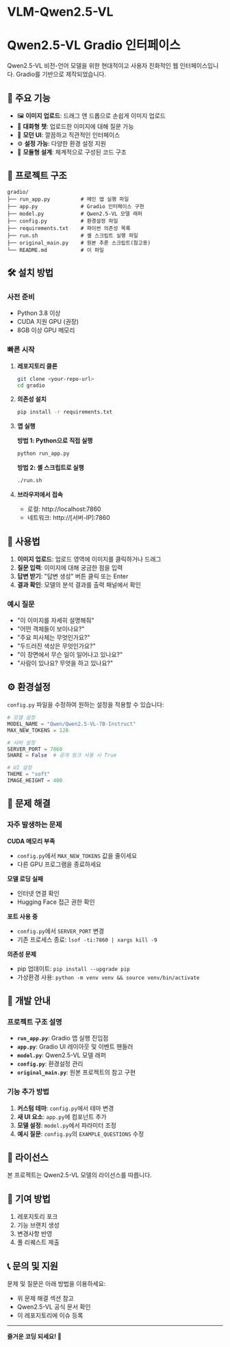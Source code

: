 # VLM-Qwen2.5-VL

# Qwen2.5-VL Gradio 인터페이스

Qwen2.5-VL 비전-언어 모델을 위한 현대적이고 사용자 친화적인 웹 인터페이스입니다. Gradio를 기반으로 제작되었습니다.

## 🚀 주요 기능

- 🖼️ **이미지 업로드**: 드래그 앤 드롭으로 손쉽게 이미지 업로드
- 💬 **대화형 챗**: 업로드한 이미지에 대해 질문 가능
- 🎨 **모던 UI**: 깔끔하고 직관적인 인터페이스
- ⚙️ **설정 가능**: 다양한 환경 설정 지원
- 🔧 **모듈형 설계**: 체계적으로 구성된 코드 구조

## 📁 프로젝트 구조

```
gradio/
├── run_app.py          # 메인 앱 실행 파일
├── app.py              # Gradio 인터페이스 구현
├── model.py            # Qwen2.5-VL 모델 래퍼
├── config.py           # 환경설정 파일
├── requirements.txt    # 파이썬 의존성 목록
├── run.sh              # 셸 스크립트 실행 파일
├── original_main.py    # 원본 추론 스크립트(참고용)
└── README.md           # 이 파일
```

## 🛠️ 설치 방법

### 사전 준비
- Python 3.8 이상
- CUDA 지원 GPU (권장)
- 8GB 이상 GPU 메모리

### 빠른 시작

1. **레포지토리 클론**
   ```bash
   git clone <your-repo-url>
   cd gradio
   ```

2. **의존성 설치**
   ```bash
   pip install -r requirements.txt
   ```

3. **앱 실행**
   
   **방법 1: Python으로 직접 실행**
   ```bash
   python run_app.py
   ```
   
   **방법 2: 셸 스크립트로 실행**
   ```bash
   ./run.sh
   ```

4. **브라우저에서 접속**
   - 로컬: http://localhost:7860
   - 네트워크: http://[서버-IP]:7860

## 🎯 사용법

1. **이미지 업로드**: 업로드 영역에 이미지를 클릭하거나 드래그
2. **질문 입력**: 이미지에 대해 궁금한 점을 입력
3. **답변 받기**: "답변 생성" 버튼 클릭 또는 Enter
4. **결과 확인**: 모델의 분석 결과를 출력 패널에서 확인

### 예시 질문
  - "이 이미지를 자세히 설명해줘"
  - "어떤 객체들이 보이나요?"
  - "주요 피사체는 무엇인가요?"
  - "두드러진 색상은 무엇인가요?"
  - "이 장면에서 무슨 일이 일어나고 있나요?"
  - "사람이 있나요? 무엇을 하고 있나요?"

## ⚙️ 환경설정

`config.py` 파일을 수정하여 원하는 설정을 적용할 수 있습니다:

```python
# 모델 설정
MODEL_NAME = "Qwen/Qwen2.5-VL-7B-Instruct"
MAX_NEW_TOKENS = 128

# 서버 설정
SERVER_PORT = 7860
SHARE = False  # 공개 링크 사용 시 True

# UI 설정
THEME = "soft"
IMAGE_HEIGHT = 400
```

## 🔧 문제 해결

### 자주 발생하는 문제

**CUDA 메모리 부족**
- `config.py`에서 `MAX_NEW_TOKENS` 값을 줄이세요
- 다른 GPU 프로그램을 종료하세요

**모델 로딩 실패**
- 인터넷 연결 확인
- Hugging Face 접근 권한 확인

**포트 사용 중**
- `config.py`에서 `SERVER_PORT` 변경
- 기존 프로세스 종료: `lsof -ti:7860 | xargs kill -9`

**의존성 문제**
- pip 업데이트: `pip install --upgrade pip`
- 가상환경 사용: `python -m venv venv && source venv/bin/activate`

## 📝 개발 안내

### 프로젝트 구조 설명

- **`run_app.py`**: Gradio 앱 실행 진입점
- **`app.py`**: Gradio UI 레이아웃 및 이벤트 핸들러
- **`model.py`**: Qwen2.5-VL 모델 래퍼
- **`config.py`**: 환경설정 관리
- **`original_main.py`**: 원본 프로젝트의 참고 구현

### 기능 추가 방법

1. **커스텀 테마**: `config.py`에서 테마 변경
2. **새 UI 요소**: `app.py`에 컴포넌트 추가
3. **모델 설정**: `model.py`에서 파라미터 조정
4. **예시 질문**: `config.py`의 `EXAMPLE_QUESTIONS` 수정

## 📜 라이선스

본 프로젝트는 Qwen2.5-VL 모델의 라이선스를 따릅니다.

## 🤝 기여 방법

1. 레포지토리 포크
2. 기능 브랜치 생성
3. 변경사항 반영
4. 풀 리퀘스트 제출

## 📞 문의 및 지원

문제 및 질문은 아래 방법을 이용하세요:
- 위 문제 해결 섹션 참고
- Qwen2.5-VL 공식 문서 확인
- 이 레포지토리에 이슈 등록

---

**즐거운 코딩 되세요! 🎉**
